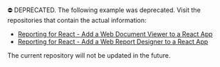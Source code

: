 ⛔ DEPRECATED. The following example was deprecated. Visit the repositories that contain the actual information:

- [Reporting for React - Add a Web Document Viewer to a React App](https://github.com/DevExpress-Examples/reporting-react-integrate-web-document-viewer)
- [Reporting for React - Add a Web Report Designer to a React App](https://github.com/DevExpress-Examples/reporting-react-integrate-end-user-designer)

The current repository will not be updated in the future.
